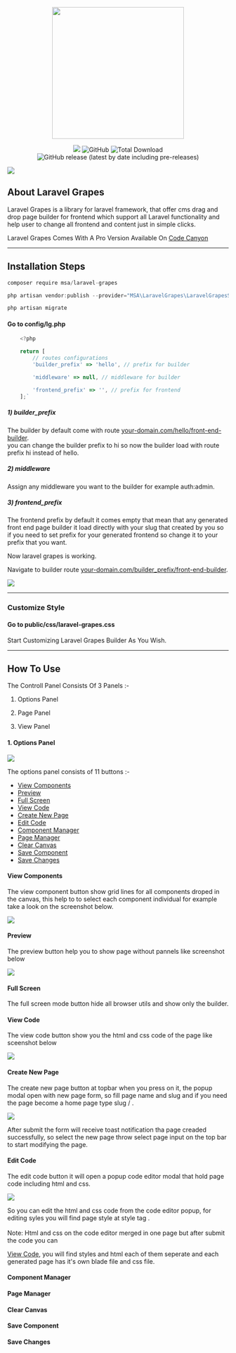 <p align="center"><img src="./laravel-grapes-logo.png" width="300"></p>
<p align="center">
<img src="https://img.shields.io/packagist/v/mnapoli/PHP-DI.svg">
<img alt="GitHub" src="https://img.shields.io/github/license/allamo123/laravel-grapes?color=%23000&style=plastic">
<img alt="Total Download" src="https://img.shields.io/packagist/dm/msa/laravel-grapes">
<img alt="GitHub release (latest by date including pre-releases)" src="https://img.shields.io/github/v/release/allamo123/laravel-grapes?include_prereleases">
</p>
<p align="left"><img src="./screenshots/screenshot_01.png"></p>

## About Laravel Grapes

Laravel Grapes is a library for laravel framework, that offer cms drag and drop page builder for frontend which support all Laravel functionality and help user to change all frontend and content just in simple clicks.

Laravel Grapes Comes With A Pro Version Available On [Code Canyon](https://codecanyon.net/)

<hr>

## Installation Steps

```jsx 
composer require msa/laravel-grapes
```
```jsx 
php artisan vendor:publish --provider="MSA\LaravelGrapes\LaravelGrapesServiceProvider" --tag="*"
```

```jsx 
php artisan migrate
```


#### Go to config/lg.php

```jsx
    <?php

    return [
        // routes configurations
        'builder_prefix' => 'hello', // prefix for builder

        'middleware' => null, // middleware for builder

        'frontend_prefix' => '', // prefix for frontend
    ];`
```

##### 1) builder_prefix
The builder by default come with route [your-domain.com/hello/front-end-builder](#1-builder_prefix).<br>
you can change the builder prefix to hi so now the builder load with route prefix hi instead of hello.

##### 2) middleware
Assign any middleware you want to the builder for example auth:admin.

##### 3) frontend_prefix
The frontend prefix by default it comes empty that mean that any generated front end page builder it load directly with your slug that created by you so if you need to set prefix for your generated frontend so change it to your prefix that you want. <br>

Now laravel grapes is working.

Navigate to builder route [your-domain.com/builder_prefix/front-end-builder](#1-builder_prefix).

<p align="left"><img src="./screenshots/screenshot_02.png"></p>

<hr>

### Customize Style

#### Go to public/css/laravel-grapes.css

Start Customizing Laravel Grapes Builder As You Wish.

<hr>

## How To Use

The Controll Panel Consists Of 3 Panels :-

1) Options Panel <br>

2) Page Panel <br>

3) View Panel <br>

#### 1. Options Panel
<p align="left"><img src="./screenshots/options_panel_screenshot.png"></p>

The options panel consists of 11 buttons :-

- [View Components](#view-components)
- [Preview](#preview)
- [Full Screen](#full-screen)
- [View Code](#view-code)
- [Create New Page](#create-new-page)
- [Edit Code](#edit-code)
- [Component Manager](#component-manager)
- [Page Manager](#page-manager)
- [Clear Canvas](#clear-canvas)
- [Save Component](#save-component)
- [Save Changes](#save-changes)

#### View Components
The view component button show grid lines for all components droped in the canvas, this help to to select each component individual for example take a look on the screenshot below.

<p align="left"><img src="./screenshots/screenshot_04.png"></p>

#### Preview
The preview button help you to show page without pannels like screenshot below
<p align="left"><img src="./screenshots/screenshot_preview.png"></p>

#### Full Screen
The full screen mode button hide all browser utils and show only the builder.

#### View Code
The view code button show you the html and css code of the page like sceenshot below
<p align="left"><img src="./screenshots/screenshot_05.png"></p>

#### Create New Page

The create new page button at topbar when you press on it, the popup modal open with new page form, so fill page name and slug and if you need the page become a home page type slug /  .

<p align="left"><img src="./screenshots/screenshot_03.png"></p>

After submit the form will receive toast notification tha page creaded successfully, so select the new page throw select page input on the top bar to start modifying the page.

#### Edit Code
The edit code button it will open a popup code editor modal that hold page code including html and css.
<p align="left"><img src="./screenshots/edit_code_screenshot.png"></p>
So you can edit the html and css code from the code editor popup, for editing syles you will find page style at style tag <style></style>.<br><br>
Note: Html and css on the code editor merged in one page but after submit the code you can 

[View Code](#view-code), you will find styles and html each of them seperate and each generated page has it's own blade file and css file.


#### Component Manager

#### Page Manager

#### Clear Canvas

#### Save Component

#### Save Changes
